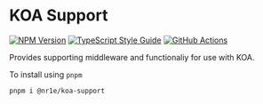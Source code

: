 # KOA Support

[![NPM Version][npm-image]][npm-url]
[![TypeScript Style Guide][gts-image]][gts-url]
[![GitHub Actions][github-image]][github-url]

Provides supporting middleware and functionaliy for use with KOA.

To install using `pnpm`

```bash
pnpm i @nr1e/koa-support
```

[github-url]: https://github.com/nr1etech/koa-support/actions
[github-image]: https://github.com/nr1etech/koa-support/workflows/ci/badge.svg
[npm-url]: https://npmjs.org/package/@nr1e/koa-support
[npm-image]: https://img.shields.io/npm/v/@nre1/koa-support.svg
[gts-image]: https://img.shields.io/badge/code%20style-google-blueviolet.svg
[gts-url]: https://github.com/google/gts
